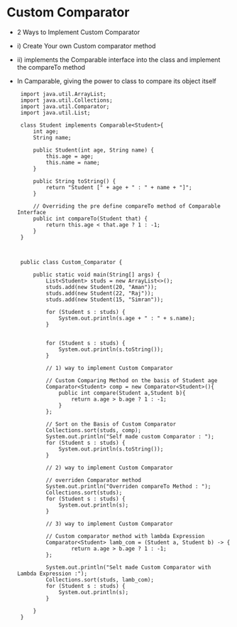 # Custom Comparator
- 2 Ways to Implement Custom Comparator
- i) Create Your own Custom comparator method
 - ii) implements the Comparable<Type> interface into the class and implement  the compareTo method 
 - In Camparable, giving the power to class to compare its object itself


        import java.util.ArrayList;
        import java.util.Collections;
        import java.util.Comparator;
        import java.util.List;

        class Student implements Comparable<Student>{
            int age;
            String name;

            public Student(int age, String name) {
                this.age = age;
                this.name = name;
            }

            public String toString() {
                return "Student [" + age + " : " + name + "]";
            }

            // Overriding the pre define compareTo method of Comparable Interface
            public int compareTo(Student that) {
                return this.age < that.age ? 1 : -1;
            }
        }



        public class Custom_Comparator {

            public static void main(String[] args) {
                List<Student> studs = new ArrayList<>();
                studs.add(new Student(20, "Aman"));
                studs.add(new Student(22, "Raj"));
                studs.add(new Student(15, "Simran"));

                for (Student s : studs) {
                    System.out.println(s.age + " : " + s.name);
                }


                for (Student s : studs) {
                    System.out.println(s.toString());
                }

                // 1) way to implement Custom Comparator

                // Custom Comparing Method on the basis of Student age
                Comparator<Student> comp = new Comparator<Student>(){
                    public int compare(Student a,Student b){
                        return a.age > b.age ? 1 : -1;
                    }
                };

                // Sort on the Basis of Custom Comparator
                Collections.sort(studs, comp);
                System.out.println("Self made custom Comparator : ");
                for (Student s : studs) {
                    System.out.println(s.toString());
                }

                // 2) way to implement Custom Comparator

                // overriden Comparator method 
                System.out.println("Overriden compareTo Method : ");
                Collections.sort(studs);
                for (Student s : studs) {
                    System.out.println(s);
                }

                // 3) way to implement Custom Comparator

                // Custom comparator method with lambda Expression
                Comparator<Student> lamb_com = (Student a, Student b) -> {
                        return a.age > b.age ? 1 : -1;
                };

                System.out.println("Selt made Custom Comparator with Lambda Expression :");
                Collections.sort(studs, lamb_com);
                for (Student s : studs) {
                    System.out.println(s);
                }
                
            }
        }